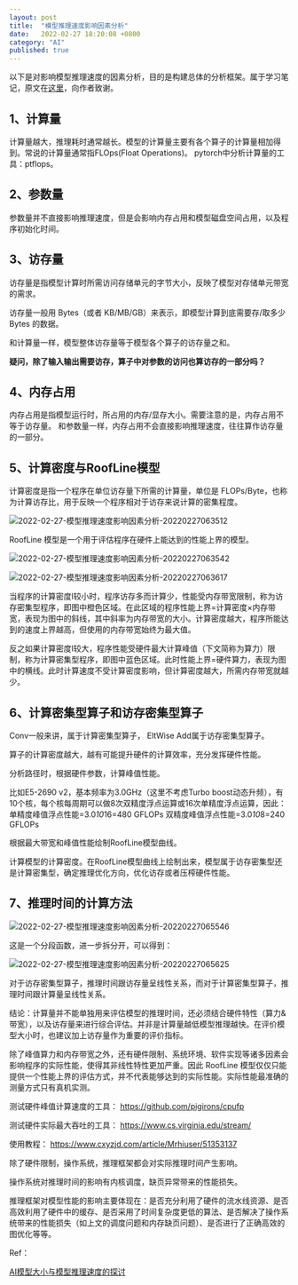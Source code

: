 ```yaml
---
layout: post
title:  "模型推理速度影响因素分析"
date:   2022-02-27 18:20:08 +0800
category: "AI"
published: true
---
```


以下是对影响模型推理速度的因素分析，目的是构建总体的分析框架。属于学习笔记，原文在[这里](https://zhuanlan.zhihu.com/p/411522457)，向作者致谢。
## 1、计算量
计算量越大，推理耗时通常越长。模型的计算量主要有各个算子的计算量相加得到。常说的计算量通常指FLOps(Float Operations)。
pytorch中分析计算量的工具：ptflops。

## 2、参数量
参数量并不直接影响推理速度，但是会影响内存占用和模型磁盘空间占用，以及程序初始化时间。

<!--more-->


## 3、访存量
访存量是指模型计算时所需访问存储单元的字节大小，反映了模型对存储单元带宽的需求。

访存量一般用 Bytes（或者 KB/MB/GB）来表示，即模型计算到底需要存/取多少 Bytes 的数据。

和计算量一样，模型整体访存量等于模型各个算子的访存量之和。

**疑问，除了输入输出需要访存，算子中对参数的访问也算访存的一部分吗？**

## 4、内存占用
内存占用是指模型运行时，所占用的内存/显存大小。需要注意的是，内存占用不等于访存量。
和参数量一样，内存占用不会直接影响推理速度，往往算作访存量的一部分。

## 5、计算密度与RoofLine模型
计算密度是指一个程序在单位访存量下所需的计算量，单位是 FLOPs/Byte，也称为计算访存比，用于反映一个程序相对于访存来说计算的密集程度。

![2022-02-27-模型推理速度影响因素分析-20220227063512](https://cdn.jsdelivr.net/gh/liwenju0/blog_pictures@main/pics/2022-02-27-模型推理速度影响因素分析-20220227063512.png)

RoofLine 模型是一个用于评估程序在硬件上能达到的性能上界的模型。

![2022-02-27-模型推理速度影响因素分析-20220227063542](https://cdn.jsdelivr.net/gh/liwenju0/blog_pictures@main/pics/2022-02-27-模型推理速度影响因素分析-20220227063542.png)

![2022-02-27-模型推理速度影响因素分析-20220227063617](https://cdn.jsdelivr.net/gh/liwenju0/blog_pictures@main/pics/2022-02-27-模型推理速度影响因素分析-20220227063617.png)

当程序的计算密度I较小时，程序访存多而计算少，性能受内存带宽限制，称为访存密集型程序，即图中橙色区域。在此区域的程序性能上界=计算密度×内存带宽，表现为图中的斜线，其中斜率为内存带宽的大小。计算密度越大，程序所能达到的速度上界越高，但使用的内存带宽始终为最大值。

反之如果计算密度I较大，程序性能受硬件最大计算峰值（下文简称为算力）限制，称为计算密集型程序，即图中蓝色区域。此时性能上界=硬件算力，表现为图中的横线。此时计算速度不受计算密度影响，但计算密度越大，所需内存带宽就越少。


## 6、计算密集型算子和访存密集型算子

Conv一般来讲，属于计算密集型算子， EltWise Add属于访存密集型算子。

算子的计算密度越大，越有可能提升硬件的计算效率，充分发挥硬件性能。

分析路径时，根据硬件参数，计算峰值性能。

比如E5-2690 v2，基本频率为3.0GHz（这里不考虑Turbo boost动态升频），有10个核，每个核每周期可以做8次双精度浮点运算或16次单精度浮点运算，因此：
单精度峰值浮点性能=3.0*10*16=480 GFLOPs
双精度峰值浮点性能=3.0*10*8=240 GFLOPs


根据最大带宽和峰值性能绘制RoofLine模型曲线。

计算模型的计算密度。在RoofLine模型曲线上绘制出来，模型属于访存密集型还是计算密集型，确定推理优化方向，优化访存或者压榨硬件性能。


## 7、推理时间的计算方法
![2022-02-27-模型推理速度影响因素分析-20220227065546](https://cdn.jsdelivr.net/gh/liwenju0/blog_pictures@main/pics/2022-02-27-模型推理速度影响因素分析-20220227065546.png)

这是一个分段函数，进一步拆分开，可以得到：

![2022-02-27-模型推理速度影响因素分析-20220227065625](https://cdn.jsdelivr.net/gh/liwenju0/blog_pictures@main/pics/2022-02-27-模型推理速度影响因素分析-20220227065625.png)

对于访存密集型算子，推理时间跟访存量呈线性关系，而对于计算密集型算子，推理时间跟计算量呈线性关系。

结论：计算量并不能单独用来评估模型的推理时间，还必须结合硬件特性（算力&带宽），以及访存量来进行综合评估。并非是计算量越低模型推理越快。在评价模型大小时，也建议加上访存量作为重要的评价指标。

除了峰值算力和内存带宽之外，还有硬件限制、系统环境、软件实现等诸多因素会影响程序的实际性能，使得其非线性特性更加严重。因此 RoofLine 模型仅仅只能提供一个性能上界的评估方式，并不代表能够达到的实际性能。实际性能最准确的测量方式只有真机实测。

测试硬件峰值计算速度的工具：
https://github.com/pigirons/cpufp

测试硬件实际最大吞吐的工具：
https://www.cs.virginia.edu/stream/

使用教程：
https://www.cxyzjd.com/article/Mrhiuser/51353137

除了硬件限制，操作系统，推理框架都会对实际推理时间产生影响。

操作系统对推理时间的影响有内核调度，缺页异常带来的性能损失。

推理框架对模型性能的影响主要体现在：是否充分利用了硬件的流水线资源、是否高效利用了硬件中的缓存、是否采用了时间复杂度更低的算法、是否解决了操作系统带来的性能损失（如上文的调度问题和内存缺页问题）、是否进行了正确高效的图优化等等。



Ref：

[AI模型大小与模型推理速度的探讨](https://zhuanlan.zhihu.com/p/411522457) 




